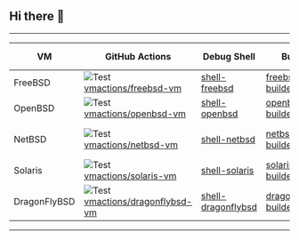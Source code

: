 ## Hi there 👋

-------------------------------------------------------------------------------------------------------------------------------------------------------------------------------------------
| VM      | GitHub Actions                                                  |  Debug Shell                                                |  Builder               |  Supported Releases
|---------|-----------------------------------------------------------------|-------------------------------------------------------------|------------------------|----------------------
| FreeBSD | ![Test](https://github.com/vmactions/freebsd-vm/workflows/Test/badge.svg) [vmactions/freebsd-vm](https://github.com/vmactions/freebsd-vm) | [shell-freebsd](https://github.com/vmactions/shell-freebsd) | [freebsd-builder](https://github.com/vmactions/freebsd-builder)  | 12.3, 13.0, 13.1 |
| OpenBSD |  ![Test](https://github.com/vmactions/openbsd-vm/workflows/Test/badge.svg) [vmactions/openbsd-vm](https://github.com/vmactions/openbsd-vm) | [shell-openbsd](https://github.com/vmactions/shell-openbsd) | [openbsd-builder](https://github.com/vmactions/openbsd-builder)  | 6.9, 7.1 |
| NetBSD  | ![Test](https://github.com/vmactions/netbsd-vm/workflows/Test/badge.svg) [vmactions/netbsd-vm](https://github.com/vmactions/netbsd-vm)  | [shell-netbsd](https://github.com/vmactions/shell-netbsd)   | [netbsd-builder](https://github.com/vmactions/netbsd-builder)  | 8.0, 8.1, 8.2, 9.0, 9.1, 9.2 |
| Solaris | ![Test](https://github.com/vmactions/solaris-vm/workflows/Test/badge.svg) [vmactions/solaris-vm](https://github.com/vmactions/solaris-vm)| [shell-solaris](https://github.com/vmactions/shell-solaris) | [solaris-builder](https://github.com/vmactions/solaris-builder)  | 11.4 |
| DragonFlyBSD | ![Test](https://github.com/vmactions/dragonflybsd-vm/workflows/Test/badge.svg) [vmactions/dragonflybsd-vm](https://github.com/vmactions/dragonflybsd-vm)| [shell-dragonflybsd](https://github.com/vmactions/shell-dragonflybsd) | [dragonflybsd-builder](https://github.com/vmactions/dragonflybsd-builder)  | 6.2.2 |
-------------------------------------------------------------------------------------------------------------------------------------------------------------------








